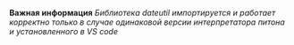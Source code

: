 **Важная информация**
*Библиотека dateutil импортируется и работает корректно только в случае одинаковой версии интерпретатора питона и установленного в VS code*
